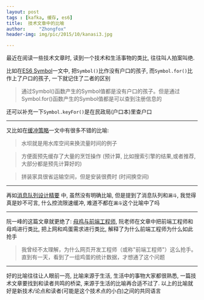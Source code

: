 ```yaml
---
layout: post
tags : [kafka, 缓存, es6]
title:  技术文章中的比喻
author:     "Zhongfox"
header-img: img/pic/2015/10/kanasi3.jpg

---
```


最近在阅读一些技术文章时, 读到一个技术和生活事物的类比, 往往叫人拍案叫绝.

比如在[ES6 Symbol](https://zhuanlan.zhihu.com/p/23516519)一文中, 把`Symbol()`比作没有户口的孩子, 而`Symbol.for()`比作上了户口的孩子, 一下就记住了二者的区别

> 通过Symbol()函数产生的Symbol值都是没有户口的孩子。但是通过Symbol.for()函数产生的Symbol值都是可以查到注册信息的

还可以补充一下`Symbol.keyFor()`是在民政局(户口本)里查户口

---

又比如在[缓冲策略](http://mp.weixin.qq.com/s?__biz=MzA4MDc5OTg5MA==&mid=402603633&idx=4&sn=e7ace95ef1fbee79a74795a1585e928b&scene=1&srcid=0630ENbfBtW723Ocoubg8nYV#wechat_redirect)一文中有很多不错的比喻:

> 水坝就是用水库空间来换流量时间的例子  

> 方便面预先缓存了大量的烹饪操作 (预计算, 比如搜索引擎的结果,或者推荐, 大部分都是预先计算好的)  

> 拼装家具很省运输空间，但是安装很费时 (时间换空间)

---

再如[消息队列设计精要](http://tech.meituan.com/mq-design.html) 中, 虽然没有明确比喻, 但是提到了消息队列和`漏斗`, 我觉得真是妙不可言, 什么控流限速缓冲, 难道不都在`漏斗`这个比喻中了吗

---

阮一峰的这篇文章就更绝了: [母鸡与前端工程师](http://www.ruanyifeng.com/blog/2016/07/hen-and-front-end-engineer.html), 阮老师在文章中把前端工程师和母鸡进行类比, 把上网和鸡蛋需求进行类比, 解释了为什么前端工程师为什么如此抢手

> 我曾经不太理解，为什么网页开发工程师（或称"前端工程师"）这么抢手。直到有一天，看到了一组鸡蛋的统计数据，才想通了这个问题

---

好的比喻往往让人眼前一亮, 比喻来源于生活, 生活中的事物大家都很熟悉, 一篇技术文章要找到和读者共鸣的桥梁, 来源于生活的比喻再合适不过了. 以上的比喻就好是新技术/论点和读者(可能是这个技术点的小白)之间的共同语言

<!--
TODO 配图

---

说到共同语言, 我又想到全栈工程师为什么比较受欢迎, 更多的是他们具备在前后端的共同语言, 能有效的降低沟通成本

TODO 举例
-->


